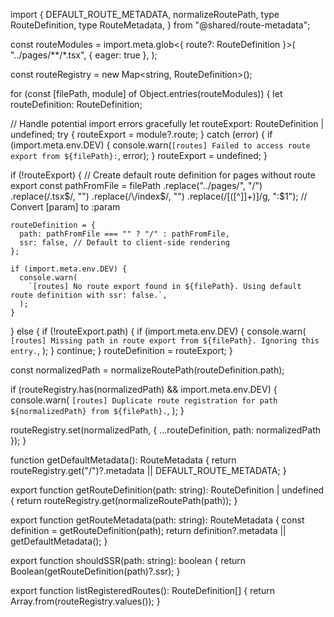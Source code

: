 import {
  DEFAULT_ROUTE_METADATA,
  normalizeRoutePath,
  type RouteDefinition,
  type RouteMetadata,
} from "@shared/route-metadata";

const routeModules = import.meta.glob<{ route?: RouteDefinition }>(
  "../pages/**/*.tsx",
  { eager: true },
);

const routeRegistry = new Map<string, RouteDefinition>();

for (const [filePath, module] of Object.entries(routeModules)) {
  let routeDefinition: RouteDefinition;

  // Handle potential import errors gracefully
  let routeExport: RouteDefinition | undefined;
  try {
    routeExport = module?.route;
  } catch (error) {
    if (import.meta.env.DEV) {
      console.warn(`[routes] Failed to access route export from ${filePath}:`, error);
    }
    routeExport = undefined;
  }

  if (!routeExport) {
    // Create default route definition for pages without route export
    const pathFromFile = filePath
      .replace("../pages/", "/")
      .replace(/\.tsx$/, "")
      .replace(/\/index$/, "")
      .replace(/\[([^\]]+)\]/g, ":$1"); // Convert [param] to :param

    routeDefinition = {
      path: pathFromFile === "" ? "/" : pathFromFile,
      ssr: false, // Default to client-side rendering
    };

    if (import.meta.env.DEV) {
      console.warn(
        `[routes] No route export found in ${filePath}. Using default route definition with ssr: false.`,
      );
    }
  } else {
    if (!routeExport.path) {
      if (import.meta.env.DEV) {
        console.warn(
          `[routes] Missing path in route export from ${filePath}. Ignoring this entry.`,
        );
      }
      continue;
    }
    routeDefinition = routeExport;
  }

  const normalizedPath = normalizeRoutePath(routeDefinition.path);

  if (routeRegistry.has(normalizedPath) && import.meta.env.DEV) {
    console.warn(
      `[routes] Duplicate route registration for path ${normalizedPath} from ${filePath}.`,
    );
  }

  routeRegistry.set(normalizedPath, { ...routeDefinition, path: normalizedPath });
}

function getDefaultMetadata(): RouteMetadata {
  return routeRegistry.get("/")?.metadata || DEFAULT_ROUTE_METADATA;
}

export function getRouteDefinition(path: string): RouteDefinition | undefined {
  return routeRegistry.get(normalizeRoutePath(path));
}

export function getRouteMetadata(path: string): RouteMetadata {
  const definition = getRouteDefinition(path);
  return definition?.metadata || getDefaultMetadata();
}

export function shouldSSR(path: string): boolean {
  return Boolean(getRouteDefinition(path)?.ssr);
}

export function listRegisteredRoutes(): RouteDefinition[] {
  return Array.from(routeRegistry.values());
}